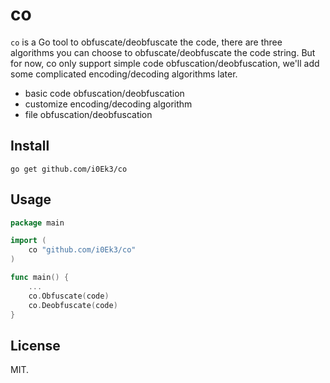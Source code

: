 # co

`co` is a Go tool to obfuscate/deobfuscate the code, there are three algorithms you can choose to obfuscate/deobfuscate the code string. But for now, co only support simple code obfuscation/deobfuscation, we'll add some complicated encoding/decoding algorithms later.

- basic code obfuscation/deobfuscation
- customize encoding/decoding algorithm
- file obfuscation/deobfuscation

## Install

`go get github.com/i0Ek3/co`

## Usage

```Go
package main

import (
    co "github.com/i0Ek3/co"
)

func main() {
    ...
    co.Obfuscate(code)
    co.Deobfuscate(code)
}
```

## License

MIT.
